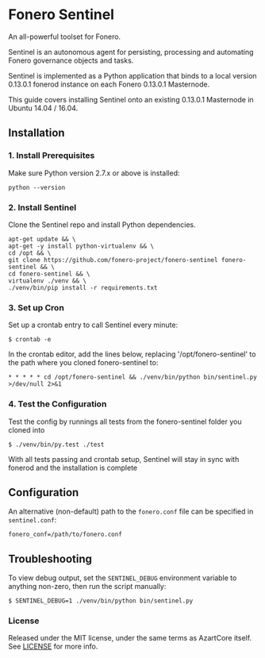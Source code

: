 # Fonero Sentinel

An all-powerful toolset for Fonero.

Sentinel is an autonomous agent for persisting, processing and automating Fonero governance objects and tasks.

Sentinel is implemented as a Python application that binds to a local version 0.13.0.1 fonerod instance on each Fonero 0.13.0.1 Masternode.

This guide covers installing Sentinel onto an existing 0.13.0.1 Masternode in Ubuntu 14.04 / 16.04.

## Installation

### 1. Install Prerequisites

Make sure Python version 2.7.x or above is installed:

    python --version

### 2. Install Sentinel

Clone the Sentinel repo and install Python dependencies.

    apt-get update && \
    apt-get -y install python-virtualenv && \
    cd /opt && \
    git clone https://github.com/fonero-project/fonero-sentinel fonero-sentinel && \
    cd fonero-sentinel && \
    virtualenv ./venv && \
    ./venv/bin/pip install -r requirements.txt

### 3. Set up Cron

Set up a crontab entry to call Sentinel every minute:

    $ crontab -e

In the crontab editor, add the lines below, replacing '/opt/fonero-sentinel' to the path where you cloned fonero-sentinel to:

    * * * * * cd /opt/fonero-sentinel && ./venv/bin/python bin/sentinel.py >/dev/null 2>&1

### 4. Test the Configuration

Test the config by runnings all tests from the fonero-sentinel folder you cloned into

    $ ./venv/bin/py.test ./test

With all tests passing and crontab setup, Sentinel will stay in sync with fonerod and the installation is complete

## Configuration

An alternative (non-default) path to the `fonero.conf` file can be specified in `sentinel.conf`:

    fonero_conf=/path/to/fonero.conf

## Troubleshooting

To view debug output, set the `SENTINEL_DEBUG` environment variable to anything non-zero, then run the script manually:

    $ SENTINEL_DEBUG=1 ./venv/bin/python bin/sentinel.py

### License

Released under the MIT license, under the same terms as AzartCore itself. See [LICENSE](LICENSE) for more info.
